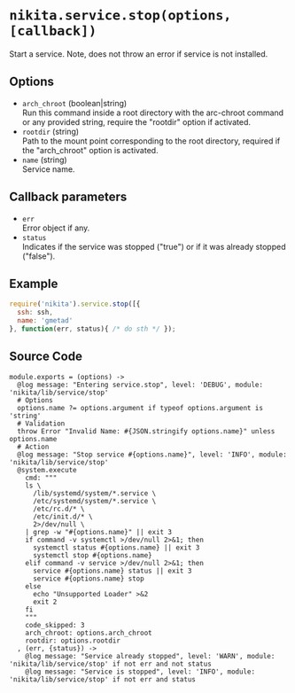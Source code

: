 
# `nikita.service.stop(options, [callback])`

Start a service. Note, does not throw an error if service is not installed.

## Options

* `arch_chroot` (boolean|string)   
  Run this command inside a root directory with the arc-chroot command or any 
  provided string, require the "rootdir" option if activated.   
* `rootdir` (string)   
  Path to the mount point corresponding to the root directory, required if 
  the "arch_chroot" option is activated.   
* `name` (string)   
  Service name.   

## Callback parameters

* `err`   
  Error object if any.   
* `status`   
  Indicates if the service was stopped ("true") or if it was already stopped 
  ("false").   

## Example

```js
require('nikita').service.stop([{
  ssh: ssh,
  name: 'gmetad'
}, function(err, status){ /* do sth */ });
```

## Source Code

    module.exports = (options) ->
      @log message: "Entering service.stop", level: 'DEBUG', module: 'nikita/lib/service/stop'
      # Options
      options.name ?= options.argument if typeof options.argument is 'string'
      # Validation
      throw Error "Invalid Name: #{JSON.stringify options.name}" unless options.name
      # Action
      @log message: "Stop service #{options.name}", level: 'INFO', module: 'nikita/lib/service/stop'
      @system.execute
        cmd: """
        ls \
          /lib/systemd/system/*.service \
          /etc/systemd/system/*.service \
          /etc/rc.d/* \
          /etc/init.d/* \
          2>/dev/null \
        | grep -w "#{options.name}" || exit 3
        if command -v systemctl >/dev/null 2>&1; then
          systemctl status #{options.name} || exit 3
          systemctl stop #{options.name}
        elif command -v service >/dev/null 2>&1; then
          service #{options.name} status || exit 3
          service #{options.name} stop
        else
          echo "Unsupported Loader" >&2
          exit 2
        fi
        """
        code_skipped: 3
        arch_chroot: options.arch_chroot
        rootdir: options.rootdir
      , (err, {status}) ->
        @log message: "Service already stopped", level: 'WARN', module: 'nikita/lib/service/stop' if not err and not status
        @log message: "Service is stopped", level: 'INFO', module: 'nikita/lib/service/stop' if not err and status
